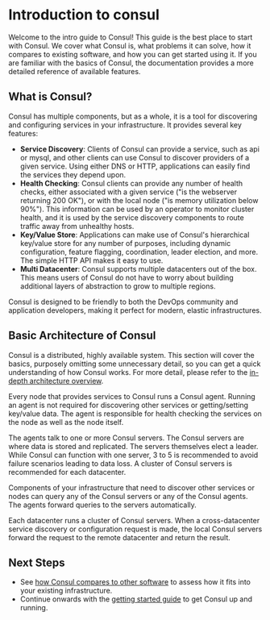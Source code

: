 # Introduction to consul
Welcome to the intro guide to Consul! This guide is the best place to start with Consul. We cover what Consul is, what problems it can solve, how it compares to existing software, and how you can get started using it. If you are familiar with the basics of Consul, the documentation provides a more detailed reference of available features.

## What is Consul?

Consul has multiple components, but as a whole, it is a tool for discovering and configuring services in your infrastructure. It provides several key features:

* __Service Discovery__: Clients of Consul can provide a service, such as api or mysql, and other clients can use Consul to discover providers of a given service. Using either DNS or HTTP, applications can easily find the services they depend upon.
* __Health Checking__: Consul clients can provide any number of health checks, either associated with a given service ("is the webserver returning 200 OK"), or with the local node ("is memory utilization below 90%"). This information can be used by an operator to monitor cluster health, and it is used by the service discovery components to route traffic away from unhealthy hosts.
* __Key/Value Store__: Applications can make use of Consul's hierarchical key/value store for any number of purposes, including dynamic configuration, feature flagging, coordination, leader election, and more. The simple HTTP API makes it easy to use.
* __Multi Datacenter__: Consul supports multiple datacenters out of the box. This means users of Consul do not have to worry about building additional layers of abstraction to grow to multiple regions.

Consul is designed to be friendly to both the DevOps community and application developers, making it perfect for modern, elastic infrastructures.

## Basic Architecture of Consul

Consul is a distributed, highly available system. This section will cover the basics, purposely omitting some unnecessary detail, so you can get a quick understanding of how Consul works. For more detail, please refer to the [in-depth architecture overview](../internal/architecture.md).

Every node that provides services to Consul runs a Consul agent. Running an agent is not required for discovering other services or getting/setting key/value data. The agent is responsible for health checking the services on the node as well as the node itself.

The agents talk to one or more Consul servers. The Consul servers are where data is stored and replicated. The servers themselves elect a leader. While Consul can function with one server, 3 to 5 is recommended to avoid failure scenarios leading to data loss. A cluster of Consul servers is recommended for each datacenter.

Components of your infrastructure that need to discover other services or nodes can query any of the Consul servers or any of the Consul agents. The agents forward queries to the servers automatically.

Each datacenter runs a cluster of Consul servers. When a cross-datacenter service discovery or configuration request is made, the local Consul servers forward the request to the remote datacenter and return the result.

## Next Steps

* See [how Consul compares to other software](comparison.md) to assess how it fits into your existing infrastructure.
* Continue onwards with the [getting started guide](getting_started.md) to get Consul up and running.